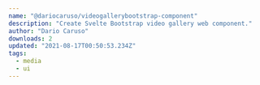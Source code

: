 ```yaml
---
name: "@dariocaruso/videogallerybootstrap-component"
description: "Create Svelte Bootstrap video gallery web component."
author: "Dario Caruso"
downloads: 2
updated: "2021-08-17T00:50:53.234Z"
tags: 
  - media
  - ui
---
```

